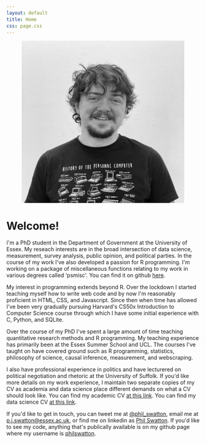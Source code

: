 ```yaml
---
layout: default
title: Home
css: page.css
---
```


<figure>
  <img src="/assets/images/me.jpg" class="profile">
</figure>

# Welcome!

I'm a PhD student in the Department of Government at the University of Essex. My reseach interests are in the broad intersection of data science, measurement, survey analysis, public opinion, and political parties. In the course of my work I've also developed a passion for R programming. I'm working on a package of miscellaneous functions relating to my work in various degrees called 'psmisc'. You can find it on github [here](https://github.com/philswatton/psmisc).

My interest in programming extends beyond R. Over the lockdown I started teaching myself how to write web code and by now I'm reasonably proficient in HTML, CSS, and Javascript. Since then when time has allowed I've been very gradually pursuing Harvard's CS50x Introduction to Computer Science course through which I have some initial experience with C, Python, and SQLite.

Over the course of my PhD I've spent a large amount of time teaching quantitative research methods and R programming. My teaching experience has primarily been at the Essex Summer School and UCL. The courses I've taught on have covered ground such as R programming, statistics, philosophy of science, causal inference, measurement, and webscraping.

I also have professional experience in politics and have lecturered on political negotiation and rhetoric at the University of Suffolk. If you'd like more details on my work experience, I maintain two separate copies of my CV as academia and data science place different demands on what a CV should look like. You can find my academic CV [at this link](/Phil_Swatton_Academic_CV.pdf). You can find my data science CV [at this link](/Phil_Swatton_DS_CV.pdf).

If you'd like to get in touch, you can tweet me at [@phil_swatton](https://twitter.com/phil_swatton), email me at [p.j.swatton@essex.ac.uk](mailto:p.j.swatton@essex.ac.uk), or find me on linkedin as [Phil Swatton](https://www.linkedin.com/in/philswatton/). If you'd like to see my code, anything that's publically available is on my github page where my username is [philswatton](https://github.com/philswatton).

<!-- on research gate as [Philip Swatton](https://www.researchgate.net/profile/Philip-Swatton) -->

